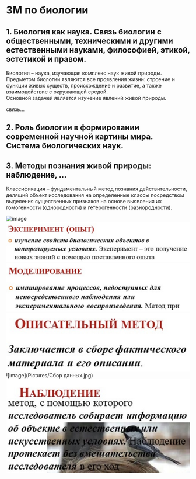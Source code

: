 # ЗМ по биологии



## **1. Биология как наука. Связь биологии с общественными, техническими и другими естественными науками, философией, этикой, эстетикой и правом.**

Биология – наука, изучающая комплекс наук живой природы.<br>
Предметом биологии являются все проявления жизни: строение и функции живых существ, происхождение и развитие, а также взаимодействие с окружающей средой. <br>
Основной задачей является изучение явлений живой природы. <br>

связь...


## **2. Роль биологии в формировании современной научной картины мира. <br> Система биологических наук.**




## **3. Методы познания живой природы: наблюдение, ...**

Классификация – фундаментальный метод познания действительности, делящий объект исследования на определенные классы посредством выделения существенных признаков на основе выявления их гомогенности (однородности) и гетерогенности (разнородности).

![image](Pictures/Метод.jpg)<br>
![image](Pictures/Эксперимент.jpg)<br>
![image](Pictures/Моделирование.jpg)<br>
![image](Pictures/Описательный.jpg)<br>
![image](Pictures/Сбор данных.jpg)<br>
![image](Pictures/Наблюдение.jpg)<br>

